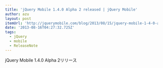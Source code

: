 ```yaml
---
title: 'jQuery Mobile 1.4.0 Alpha 2 released | jQuery Mobile'
author: azu
layout: post
itemUrl: 'http://jquerymobile.com/blog/2013/08/15/jquery-mobile-1-4-0-alpha-2-released/'
date: '2013-08-16T04:27:32.725Z'
tags:
  - jQuery
  - mobile
  - ReleaseNote
---
```

jQuery Mobile 1.4.0 Alpha 2リリース
